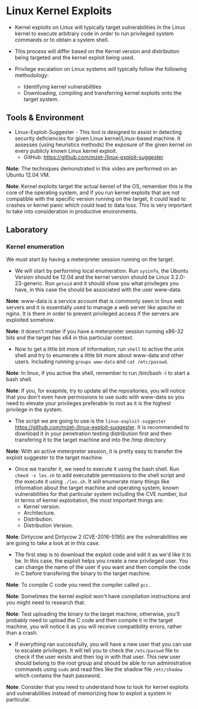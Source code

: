 # Linux Kernel Exploits

- Kernel exploits on Linux will typically target vulnerabilities In the Linux kernel to execute arbitrary code in order to run privileged system commands or to obtain a system shell.

- This process will differ based on the Kernel version and distribution being targeted and the kernel exploit being used.

- Privilege escalation on Linux systems will typically follow the following methodology:
    + Identifying kernel vulnerabilities
    + Downloading, compiling and transferring kernel exploits onto the target system.

## Tools & Environment

- Linux-Exploit-Suggester - This tool is designed to assist in detecting security deficiencies for given Linux kernel/Linux-based machine. It assesses (using heuristics methods) the exposure of the given kernel on every publicly known Linux kernel exploit.
    + GitHub: https://github.com/mzet-/linux-exploit-suggester

**Note**: The techniques demonstrated in this video are performed on an Ubuntu 12.04 VM.

**Note**: Kernel exploits target the actual kernel of the OS, remember this is the core of the operating system, and if you run kernel exploits that are not compatible with the specific version running on the target, it could lead to crashes or kernel panic which could lead to data loss. This is very important to take into consideration in productive environments.

## Laboratory

### Kernel enumeration

We must start by having a meterpreter session running on the target.

- We will start by performing local enumeration. Run `sysinfo`, the Ubuntu Version should be 12.04 and the kernel version should be Linux 3.2.0-23-generic. Run `getuid` and it should show you what privileges you have, in this case the should be associated with the user www-data.

**Note**: www-data is a service account that is commonly seen in linux web servers and it is essentially used to manage a web server like apache or nginx. It is there in order to prevent privileged access if the servers are exploited somehow.

**Note**: it doesn't matter if you have a meterpreter session running x86-32 bits and the target has x64 in this particular context.

- Now to get a little bit more of information, run `shell` to active the unix shell and try to enumerate a little bit more about www-data and other users. Including running `groups www-data` and `cat /etc/passwd`. 

**Note**: In linux, if you active the shell, remember to run /bin/bash -i to start a bash shell.

**Note**: If you, for exapmle, try to update all the repositories, you will notice that you don't even have permissions to use sudo with www-data so you need to elevate your privileges preferable to root as it is the highest privilege in the system.

- The script we are going to use is the `linux-exploit-suggester` https://github.com/mzet-/linux-exploit-suggester. It is recommended to download it in your penetration testing distribution first and then transfering it to the target machine and into the /tmp directory.

**Note**: With an active meterpreter session, it is pretty easy to transfer the exploit suggester to the target machine.

- Once we transfer it, we need to execute it using the bash shell. Run `chmod -x les.sh` to add executable permissions to the shell script and the execute it using `./les.sh`. It will enumerate many things like information about the target machine and operating system, known vulnerabilities for that particular system including the CVE number, but in terms of kernel exploitation, the most important things are:
    + Kernel version.
    + Architecture.
    + Distribution.
    + Distribution Version.

**Note**: Dirtycow and Dirtycow 2 (CVE-2016-5195) are the vulnerabilities we are going to take a look at in this case.

- The first step is to download the exploit code and edit it as we'd like it to be. In this case, the exploit helps you create a new privileged user. You can change the name of the user if you want and then compile the code in C before transfering the binary to the target machine.

**Note**: To compile C code you need the compiler called `gcc`.

**Note**: Sometimes the kernel exploit won't have compilation instructions and you might need to research that.

**Note**: Test uploading the binary to the target machine, otherwise, you'll probably need to upload the C code and then compile it in the target machine, you will notice it as you will receive compatibility errors, rather than a crash.

- If everything ran successfully, you will have a new user that you can use to escalate privileges. It will tell you to check the `/etc/passwd` file to check if the user exists and then log in with that user. This new user should belong to the root group and should be able to run administrative commands using `sudo` and read files like the shadow file `/etc/shadow` which contains the hash password.

**Note**: Consider that you need to understand how to look for kernel exploits and vulnerabilities instead of memorizing how to exploit a system in particular.
